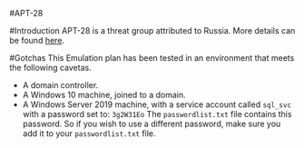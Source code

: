 #APT-28

#Introduction
APT-28 is a threat group attributed to Russia. More details can be found [here](https://attack.mitre.org/groups/G0007/). 

#Gotchas
This Emulation plan has been tested in an environment that meets the following cavetas.   

- A domain controller.
- A Windows 10 machine, joined to a domain. 
- A Windows Server 2019 machine, with a service account called `sql_svc` with a password set to: `3g2W31Eo` The `passwordlist.txt` file contains this password. So if you wish to use a different password, make sure you add it to your `passwordlist.txt` file.

 
